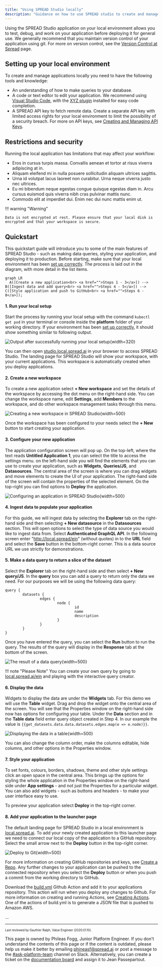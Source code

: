 ```yaml
---
title: "Using SPREAD Studio locally"
description: "Guidance on how to use SPREAD studio to create and manage applications."
---
```


Using the SPREAD Studio application on your local environment allows you to test, debug, and work on your application before deploying it for general use. We generally recommend that you maintain version control of your application using git. For more on version control, see the [Version Control at Spread](#) page.

## Setting up your local environment

To create and manage applications locally you need to have the following tools and knowledge:

* An understanding of how to make queries to your database.
* A code or text editor to edit your application. We recommend using [Visual Studio Code](https://code.visualstudio.com), with the [XYZ plugin](#) installed for easy code completion.
* A SPREAD API key to fetch remote data. Create a separate API key with limited access rights for your local environment to limit the possibility of a security breach. For more on API keys, see [Creating and Managing API Keys](#).

## Restrictions and security

Running the local application has limitations that may affect your workflow:

* Eros in cursus turpis massa. Convallis aenean et tortor at risus viverra adipiscing at in.
* Aliquam eleifend mi in nulla posuere sollicitudin aliquam ultrices sagittis.
* Urna id volutpat lacus laoreet non curabitur. Urna neque viverra justo nec ultrices.
* Eu mi bibendum neque egestas congue quisque egestas diam in. Arcu cursus euismod quis viverra nibh cras pulvinar mattis nunc.
* Commodo elit at imperdiet dui. Enim nec dui nunc mattis enim ut.

!!! warning "Warning"

    Data is not encrypted at rest. Please ensure that your local disk is encrypted and that your workspace is secure.

## Quickstart

This quickstart guide will introduce you to some of the main features of SPREAD Studio - such as making data queries, styling your application, and deploying it to production. Before starting, make sure that your local environment has been [set up correctly](#setting-up-your-local-environment). The process is laid out in the diagram, with more detail in the list items.


``` mermaid
graph LR
  A([Create a new application<br> <a href="">Steps 1 - 3</a>]) --> B([Ingest data and add query<br> <a href="">Steps 4 - 5</a>]) --> C([Style application and push to GitHub<br> <a href="">Steps 6 - 8</a>]);
```

#### 1. Run your local setup
Start the process by running your local setup with the command `kubectl get pod` in your terminal or console inside the **platform** folder of your working directory. If your environment has been [set up correctly](#setting-up-your-local-environment), it should show something similar to following output.

![Output after successfully running your local setup](step-1-running-local-setup-882x320.jpg){width=320}

You can then open [studio.local.spread.ai](http://studio.local.spread.ai/applications) in your browser to access SPREAD Studio. The landing page for SPREAD Studio will show your workspace, with your current applications. This workspace is automatically created when you deploy applications.

#### 2. Create a new workspace
To create a new application select **+ New workspace** and set the details of the workspace by accessing the dot menu on the right-hand side. You can change the workspace name, edit **Settings**, add **Members** to the workspace, and do other workspace management tasks through this menu.

![Creating a new workspace in SPREAD Studio](step-2-creating-new-workspace-1902x966.jpg){width=500}

Once the workspace has been configured to your needs select the **+ New** button to start creating your application.

#### 3. Configure your new application
The application configuration screen will pop up. On the top-left, where the text reads **Untitled Application 1**, you can select the title to access the settings menu. on the left-hand side you will find the elements that you can use to create your application, such as **Widgets**, **Queries/JS**, and **Datasources**. The central area of the screen is where you can drag widgets and move elements to create the UI of your application. The right-hand side of the screen will contain the properties of the selected element. On the top-right you can find options to **Deploy** the application.

![Configuring an application in SPREAD Studio](step-3-configure-application-1902x966.jpg){width=500}

#### 4. Ingest data to populate your application
For this guide, we will ingest data by selecting the **Explorer** tab on the right-hand side and then selecting **+ New datasource** in the **Datasources** section. This will open options to select the type of data source you would like to ingest data from. Select **Authenticated GraphQL API**. In the following screen enter "http://local.spread/ein" (without quotes) in to the **URL** field and select the **Save** button in the bottom-right corner. This is a data source URL we use strictly for demonstrations.

#### 5. Make a data query to return a slice of the dataset
Select the **Explorer** tab on the right-hand side and then select **+ New query/JS**. In the **query** box you can add a query to return only the data we need. For our purposes we will be using the following data query:

```
query {
        datasets {
                edges {
                        node {
                                id
                                name
                                description
                        }
                }
        }
}
```

Once you have entered the query, you can select the **Run** button to run the query. The results of the query will display in the **Response** tab at the bottom of the screen.

![The result of a data query](step-5-making-a-query-1902x966.jpg){width=500}

!!! note "Please Note"
        You can create your own query by going to [local.spread.ai/ein](http://local.spread.ai/ein) and playing with the interactive query creator.

#### 6. Display the data
Widgets to display the data are under the **Widgets** tab. For this demo we will use the **Table** widget. Drag and drop the widget onto the central area of the screen. You will see that the Properties window on the right-hand side now has options for configuring your table. Under the **Data** section and in the **Table data** field enter query object created in Step 4. In our example the value is `{{get_datasets.data.data.datasets.edges.map(e => e.node)}}`.

![Displaying the data in a table](step-6-displaying-the-data-1902x966.jpg){width=500}

You can also change the column order, make the columns editable, hide columns, and other options in the Properties window.

#### 7. Style your application
To set fonts, colours, borders, shadows, theme and other style settings click an open space in the central area. This brings up the options for styling the whole application in the Properties window on the right-hand side under **App settings** - and not just the Properties for a particular widget. You can also add widgets - such as buttons and headers - to make your user interface easy to use.

To preview your application select **Deploy** in the top-right corner.

#### 8. Add your application to the launcher page
The default landing page for SPREAD Studio in a local environment is [local.spread.ai](http://local.spread.ai). To add your newly created application to this launcher page we need to connect our local copy of the application to a GitHub repository. Select the small arrow next to the **Deploy** button in the top-right corner.

![Deploy to Git](step-7-deploy-git-1902x966.jpg){width=500}

For more information on creating GitHub repositories and keys, see [Create a Repo](https://docs.github.com/en/get-started/quickstart/create-a-repo). Any further changes to your application can be pushed to the connected repository when you select the **Deploy** button or when you push a commit from the working directory to GitHub.

Download the [build.yml]() Github Action and add it to your applications repository. This action will run when you deploy any changes to Github. For more information on creating and running Actions, see [Creating Actions](https://docs.github.com/en/actions/creating-actions). One of the actions of build.yml is to generate a JSON file that is pushed to Amazon AWS.

...

---

<p style="font-size:0.7em">
Last reviewed by Gauthier Ralph, Value Engineer (2020.01.10).

This page is owned by Phileas Fogg, Junior Platform Engineer. If you don't understand the contents of this page or if the content is outdated, please help us make it better by emailing <a href="mailto: phileasf@spread.ai">phineasf@spread.ai</a> or post a message to the <a href="#">#ask-platform-team</a> channel on Slack. Alternatively, you can create a ticket on the <a href="">documentation board</a> and assign it to Jean Passepartout.</p>
